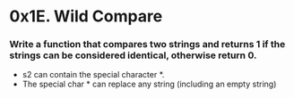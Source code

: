 # 0x1E. Wild Compare

### Write a function that compares two strings and returns 1 if the strings can be considered identical, otherwise return 0.

- s2 can contain the special character \*.
- The special char \* can replace any string (including an empty string)
